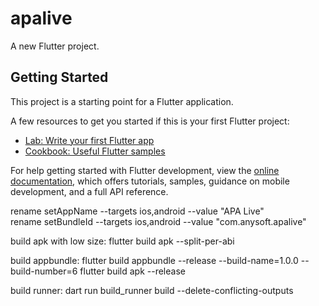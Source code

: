 # apalive

A new Flutter project.

## Getting Started

This project is a starting point for a Flutter application.

A few resources to get you started if this is your first Flutter project:

- [Lab: Write your first Flutter app](https://docs.flutter.dev/get-started/codelab)
- [Cookbook: Useful Flutter samples](https://docs.flutter.dev/cookbook)

For help getting started with Flutter development, view the
[online documentation](https://docs.flutter.dev/), which offers tutorials,
samples, guidance on mobile development, and a full API reference.

rename setAppName --targets ios,android --value "APA Live"  
rename setBundleId --targets ios,android --value "com.anysoft.apalive"

build apk with low size:
flutter build apk --split-per-abi

build appbundle:
flutter build appbundle --release --build-name=1.0.0 --build-number=6
flutter build apk --release

build runner:
dart run build_runner build --delete-conflicting-outputs